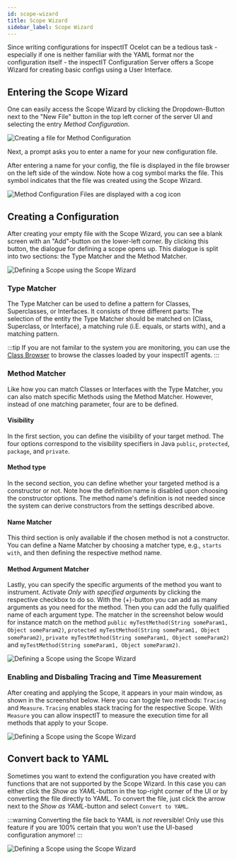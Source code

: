 ```yaml
---
id: scope-wizard 
title: Scope Wizard 
sidebar_label: Scope Wizard
---
```


Since writing configurations for inspectIT Ocelot can be a tedious task - especially if one is neither familiar with the
YAML format nor the configuration itself - the inspectIT Configuration Server offers a Scope Wizard for creating basic
configs using a User Interface.

## Entering the Scope Wizard

One can easily access the Scope Wizard by clicking the Dropdown-Button next to the "New File" button in the top left
corner of the server UI and selecting the entry _Method Configuration_.

![Creating a file for Method Configuration](assets/scope-wizard-method-configuration.png)

Next, a prompt asks you to enter a name for your new configuration file.

After entering a name for your config, the file is displayed in the file browser on the left side of the window. Note
how a cog symbol marks the file. This symbol indicates that the file was created using the Scope Wizard.

![Method Configuration Files are displayed with a cog icon](assets/scope-wizard-method-configuration-2.png)

## Creating a Configuration

After creating your empty file with the Scope Wizard, you can see a blank screen with an "Add"-button on the lower-left
corner. By clicking this button, the dialogue for defining a scope opens up. This dialogue is split into two sections: the Type Matcher
and the Method Matcher.

![Defining a Scope using the Scope Wizard](assets/scope-wizard-method-configuration-3.png)

### Type Matcher

The Type Matcher can be used to define a pattern for Classes, Superclasses, or Interfaces. It consists of three
different parts: The selection of the entity the Type Matcher should be matched on (Class, Superclass, or Interface), a
matching rule (i.E. equals, or starts with), and a matching pattern.

:::tip
If you are not familar to the system you are monitoring, you can use the [Class Browser](config-server/class-browser) to browse the classes loaded by your inspectIT agents.
:::

### Method Matcher

Like how you can match Classes or Interfaces with the Type Matcher, you can also match specific Methods using the Method
Matcher. However, instead of one matching parameter, four are to be defined.

#### Visibility

In the first section, you can define the visibility of your target method. The four options correspond to the visibility
specifiers in Java `public`, `protected`, `package`, and `private`.

#### Method type

In the second section, you can define whether your targeted method is a constructor or not. Note how the definition name
is disabled upon choosing the constructor options. The method name's definition is not needed since the system can
derive constructors from the settings described above.

#### Name Matcher

This third section is only available if the chosen method is not a constructor. You can define a Name Matcher by
choosing a matcher type, e.g., `starts with`, and then defining the respective method name.

#### Method Argument Matcher

Lastly, you can specify the specific arguments of the method you want to instrument. Activate _Only with specified
arguments_ by clicking the respective checkbox to do so. With the (+)-button you can add as many arguments as you need
for the method. Then you can add the fully qualified name of each argument type. The matcher in the screenshot below
would for instance match on the method `public myTestMethod(String someParam1, Object someParam2)`, `protected myTestMethod(String someParam1, Object someParam2)`, `private myTestMethod(String someParam1, Object someParam2)` and `myTestMethod(String someParam1, Object someParam2)`.

![Defining a Scope using the Scope Wizard](assets/method-matcher-example.png)

### Enabling and Disbaling Tracing and Time Measurement

After creating and applying the Scope, it appears in your main window, as shown in the screenshot below. Here you can toggle two methods: `Tracing` and `Measure`. `Tracing` enables stack tracing for the respective Scope. With `Measure` you can allow inspectIT to measure the execution time for all methods that apply to your Scope.

![Defining a Scope using the Scope Wizard](assets/scope-wizard.png)

## Convert back to YAML

Sometimes you want to extend the configuration you have created with functions that are not supported by the Scope Wizard. In this case you can either click the _Show as YAML_-button in the top-right corner of the UI or by converting the file directly to YAML. To convert the file, just click the arrow next to the _Show as YAML_-button and select `Convert to YAML`.

:::warning
Converting the file back to YAML is *not* reversible! Only use this feature if you are 100% certain that you won't use the UI-based configuration anymore!
:::

![Defining a Scope using the Scope Wizard](assets/scope-wizard-2.png)

